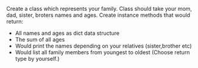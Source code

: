 Create a class which represents your family.
Class should take your mom, dad, sister, broters names and ages.
Create instance methods that would return:
- All names and ages as dict data structure
- The sum of all ages
- Would print the names depending on your relatives (sister,brother etc)
- Would list all family members from youngest to oldest (Choose return type by yourself.)
